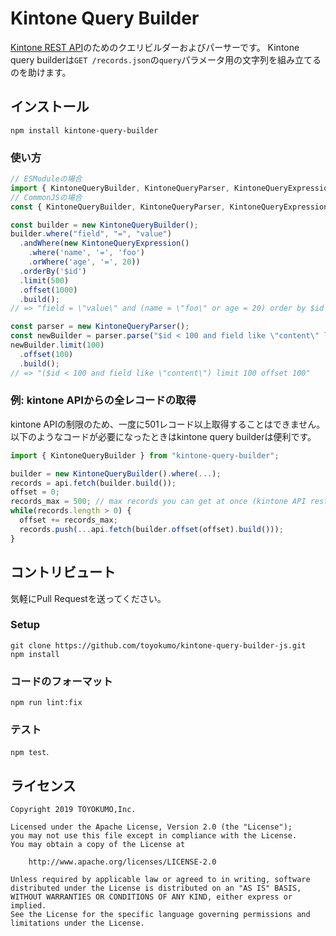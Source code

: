 # Kintone Query Builder

[Kintone REST API](https://developer.cybozu.io/hc/ja/articles/202331474)のためのクエリビルダーおよびパーサーです。
Kintone query builderは`GET /records.json`の`query`パラメータ用の文字列を組み立てるのを助けます。


## インストール
```
npm install kintone-query-builder
```


### 使い方
```javascript
// ESModuleの場合
import { KintoneQueryBuilder, KintoneQueryParser, KintoneQueryExpression } from "kintone-query-builder";
// CommonJSの場合
const { KintoneQueryBuilder, KintoneQueryParser, KintoneQueryExpression } = require("kintone-query-builder");

const builder = new KintoneQueryBuilder();
builder.where("field", "=", "value")
  .andWhere(new KintoneQueryExpression()
    .where('name', '=', 'foo')
    .orWhere('age', '=', 20))
  .orderBy('$id')
  .limit(500)
  .offset(1000)
  .build();
// => "field = \"value\" and (name = \"foo\" or age = 20) order by $id limit 500 offset 1000"

const parser = new KintoneQueryParser();
const newBuilder = parser.parse("$id < 100 and field like \"content\" limit 500");
newBuilder.limit(100)
  .offset(100)
  .build();
// => "($id < 100 and field like \"content\") limit 100 offset 100"
```

### 例: kintone APIからの全レコードの取得
kintone APIの制限のため、一度に501レコード以上取得することはできません。
以下のようなコードが必要になったときはkintone query builderは便利です。
```javascript
import { KintoneQueryBuilder } from "kintone-query-builder";

builder = new KintoneQueryBuilder().where(...);
records = api.fetch(builder.build());
offset = 0;
records_max = 500; // max records you can get at once (kintone API restriction)
while(records.length > 0) {
  offset += records_max;
  records.push(...api.fetch(builder.offset(offset).build()));
}
```


## コントリビュート
気軽にPull Requestを送ってください。
### Setup
```
git clone https://github.com/toyokumo/kintone-query-builder-js.git
npm install
```

### コードのフォーマット
`npm run lint:fix`

### テスト
`npm test`.

## ライセンス
```
Copyright 2019 TOYOKUMO,Inc.

Licensed under the Apache License, Version 2.0 (the "License");
you may not use this file except in compliance with the License.
You may obtain a copy of the License at

    http://www.apache.org/licenses/LICENSE-2.0

Unless required by applicable law or agreed to in writing, software
distributed under the License is distributed on an "AS IS" BASIS,
WITHOUT WARRANTIES OR CONDITIONS OF ANY KIND, either express or implied.
See the License for the specific language governing permissions and
limitations under the License.
```
